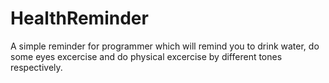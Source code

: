 # HealthReminder
A simple reminder for programmer which will remind you to drink water, do some eyes excercise and do physical excercise by different tones respectively.
